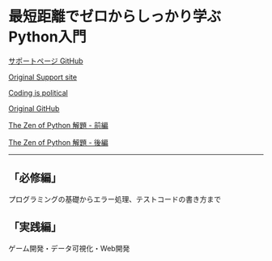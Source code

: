 # 最短距離でゼロからしっかり学ぶPython入門

[サポートページ GitHub](https://github.com/takanory/saitan-python)

[Original Support site](https://nostarch.com/pythoncrashcourse2e)

[Coding is political](https://ehmatthes.github.io/pcc_2e/)

[Original GitHub](https://github.com/ehmatthes/pcc_2e/)

[The Zen of Python 解題 - 前編](https://atsuoishimoto.hatenablog.com/entry/20100920/1284986066)

[The Zen of Python 解題 - 後編](https://atsuoishimoto.hatenablog.com/entry/20100926/1285508015)

---

## 「必修編」

プログラミングの基礎からエラー処理、テストコードの書き方まで

## 「実践編」

ゲーム開発・データ可視化・Web開発
